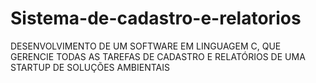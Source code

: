 # Sistema-de-cadastro-e-relatorios
DESENVOLVIMENTO DE UM SOFTWARE EM LINGUAGEM C, QUE GERENCIE TODAS AS TAREFAS DE CADASTRO E RELATÓRIOS DE UMA STARTUP DE SOLUÇÕES AMBIENTAIS
